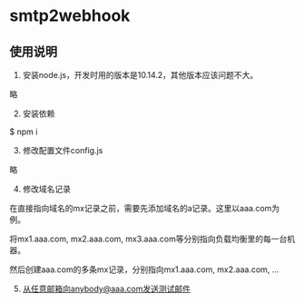 # smtp2webhook

## 使用说明

1. 安装node.js，开发时用的版本是10.14.2，其他版本应该问题不大。

略

2. 安装依赖

$ npm i

3. 修改配置文件config.js

略

4. 修改域名记录

在直接指向域名的mx记录之前，需要先添加域名的a记录。这里以aaa.com为例。

将mx1.aaa.com, mx2.aaa.com, mx3.aaa.com等分别指向负载均衡里的每一台机器。

然后创建aaa.com的多条mx记录，分别指向mx1.aaa.com, mx2.aaa.com, ...

5. 从任意邮箱向anybody@aaa.com发送测试邮件
